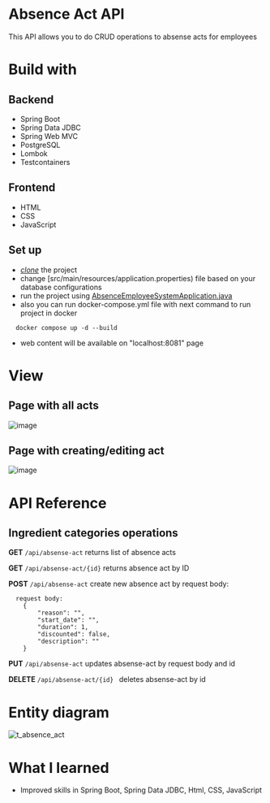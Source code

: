# Absence Act API
This API allows you to do CRUD operations to absense acts for employees

# Build with
## Backend
- Spring Boot
- Spring Data JDBC
- Spring Web MVC
- PostgreSQL
- Lombok
- Testcontainers

## Frontend
- HTML
- CSS
- JavaScript


## Set up 
- [*clone*](https://github.com/HUNT-ER/absence-act.git) the project
- change [src/main/resources/application.properties) file based on your database configurations
- run the project using [AbsenceEmployeeSystemApplication.java](src/main/java/com/boldyrev/absence_employee_system/AbsenceEmployeeSystemApplication.java)
- also you can run docker-compose.yml file with next command to run project in docker
```agsl
  docker compose up -d --build
```
- web content will be available on "localhost:8081" page

# View

## Page with all acts
![image](https://github.com/HUNT-ER/absence-act/assets/38404914/16b1d067-84f1-47f1-aa01-82079c613861)

## Page with creating/editing act
![image](https://github.com/HUNT-ER/absence-act/assets/38404914/57453056-3ea9-4b14-9784-bbe29e4a0aad)


# API Reference 

## Ingredient categories operations

**GET** `/api/absense-act`
  returns list of absence acts

**GET** `/api/absense-act/{id}`
  returns absence act by ID


**POST** `/api/absense-act`
  create new absence act by request body:
```agsl
  request body:
    {
        "reason": "",
        "start_date": "",
        "duration": 1,
        "discounted": false,
        "description": ""
    }
```

**PUT** `/api/absense-act`
updates absense-act by request body and id

**DELETE** `/api/absense-act/{id} `
deletes absense-act by id

# Entity diagram
![t_absence_act](https://github.com/HUNT-ER/absence-act/assets/38404914/0a15c891-c79b-4639-a74c-26c86f1a3ca1)

# What I learned
- Improved skills in Spring Boot, Spring Data JDBC, Html, CSS, JavaScript
